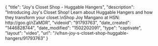 {
    "title": "Joy's Closet Shop - Huggable Hangers",
    "description": "Introducing Joy's Closet Shop! Learn about Huggable Hangers and how they transform your closet.\nShop Joy Mangano at HSN:  http:\/\/goo.gl\/rZaMDR",
    "videoid": "91793763",
    "date_created": "1446828744",
    "date_modified": "1502202091",
    "type": "captivate",
    "layout": "video",
    "url": "\/v\/hsn-joy-s-closet-shop-huggable-hangers\/91793763"
}